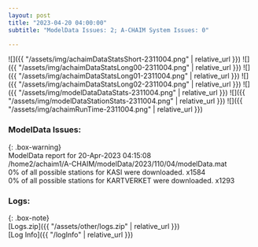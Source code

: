```yaml
---
layout: post
title: "2023-04-20 04:00:00"
subtitle: "ModelData Issues: 2; A-CHAIM System Issues: 0"

---
```


![]({{ "/assets/img/achaimDataStatsShort-2311004.png" | relative_url }})
![]({{ "/assets/img/achaimDataStatsLong00-2311004.png" | relative_url }})
![]({{ "/assets/img/achaimDataStatsLong01-2311004.png" | relative_url }})
![]({{ "/assets/img/achaimDataStatsLong02-2311004.png" | relative_url }})
![]({{ "/assets/img/modelDataDataStats-2311004.png" | relative_url }})
![]({{ "/assets/img/modelDataStationStats-2311004.png" | relative_url }})
![]({{ "/assets/img/achaimRunTime-2311004.png" | relative_url }})


### ModelData Issues:  
  
{: .box-warning}  
 ModelData report for 20-Apr-2023 04:15:08   
 /home2/achaim1/A-CHAIM/modelData/2023/110/04/modelData.mat   
 0% of all possible stations for KASI were downloaded. x1584   
 0% of all possible stations for KARTVERKET were downloaded. x1293   
  


### Logs:  
  
{: .box-note}  
[Logs.zip]({{ "/assets/other/logs.zip" | relative_url }})  
[Log Info]({{ "/logInfo" | relative_url }})  
